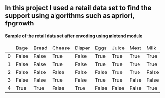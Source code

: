 ## In this project I used a retail data set to find the support using algorithms such as apriori, fpgrowth


#### Sample of the retail data set after encoding using mlxtend module

<table>
<thead><tr><td></td> <td>Bagel</td>	<td>Bread</td>	<td>Cheese</td>	<td>Diaper</td>	<td>Eggs</td>	<td>Juice</td>	<td>Meat</td>	<td>Milk</td>	<td>Pencil</td></tr></thead>
<tr><td>0</td>	<td>False</td>	<td>False</td>	<td>True</td>	<td>False</td>	<td>True</td>	<td>True</td>	<td>True</td>	<td>True</td>	<td>False</td></tr>
<tr><td>1</td>	<td>False</td>	<td>False</td>	<td>True</td>	<td>False</td>	<td>True</td>	<td>True</td>	<td>True</td>	<td>True</td>	<td>False</td></tr>
<tr><td>2</td>	<td>False</td>	<td>False</td>	<td>False</td>	<td>False</td>	<td>False</td>	<td>True</td>	<td>True</td>	<td>False</td>	<td>True</td></tr>
<tr><td>3</td>	<td>False</td>	<td>False</td>	<td>True</td>	<td>False</td>	<td>True</td>	<td>True</td>	<td>False</td>	<td>False</td>	<td>True</td></tr>
<tr><td>4</td>	<td>True</td>	<td>True</td>	<td>False</td>	<td>True</td>	<td>False</td>	<td>False</td>	<td>False</td>	<td>True</td>	<td>True</td></tr>
</table>
